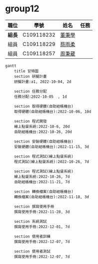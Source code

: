 # group12

| 職位 | 學號 | 姓名 | 任務 |
| :---: | :---: | :---: | :---: |
| **組長** | C109118232 | [董秉學](#) |
| 組員 | C109118229 | [蔡雨柔](#) |
| 組員 | C109118257 | [周秉葳](#) |

```mermaid
gantt
    title 甘特圖
    section 研擬計畫
    研擬計畫:a1, 2022-10-04, 2d
    
    section 任務分配
    任務分配:2022-10-05  , 1d
    
    section 取得硬體(自助結帳機台)
    取得硬體(自助結帳機台):2022-10-06, 10d
    
    section 程式開發
    線上點餐系統:2022-10-6, 20d
    自助結帳機台:2022-10-26, 20d
    
    section 安裝硬體(自助結帳機台)
    安裝硬體(自助結帳機台):2022-11-15, 3d
    
    section 程式測試(線上點餐系統)
    程式測試(線上點餐系統):2022-10-26, 7d
    
    section 程式測試(線上點餐系統)
    線上點餐系統:2022-10-26, 7d
    自助結帳機台:2022-11-21, 7d
    
    section 轉換檔案(自助結帳機台)
    轉換檔案(自助結帳機台):2022-11-18, 3d
    
    section 撰寫使用手冊
    撰寫使用手冊:2022-11-28, 3d
    
    section 系統測試
    撰寫使用手冊:2022-12-01, 7d
    
    section 使用者訓練
    撰寫使用手冊:2022-12-07, 7d
    
    section 使用者測試
    撰寫使用手冊:2022-12-07, 7d
```

